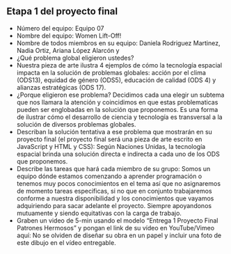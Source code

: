 ## Etapa 1 del proyecto final

- Número del equipo: Equipo 07
- Nombre del equipo: Women Lift-Off!
- Nombre de todos miembros en su equipo: Daniela Rodriguez Martinez, Nadia Ortiz, Ariana López Alarcón y 
- ¿Qué problema global eligieron ustedes? 
- Nuestra pieza de arte ilustra 4 ejemplos de cómo la tecnología espacial impacta en la solución de problemas globales: acción por el clima (ODS13), equidad de género (ODS5), educación de calidad (ODS 4) y alianzas estratégicas (ODS 17). 
- ¿Porque eligieron ese problema? Decidimos cada una elegir un subtema que nos llamara la atención y coincidimos en que estas problematicas pueden ser englobadas en la solución que proponemos. Es una forma de ilustrar cómo el desarrollo de ciencia y tecnología es transversal a la solución de diversos problemas globales. 
- Describan la solución tentativa a ese problema que mostrarán en su proyecto final (el proyecto final será una pieza de arte escrito en JavaScript y HTML y CSS): Según Naciones Unidas, la tecnología espacial brinda una solución directa e indirecta a cada uno de los ODS que proponemos. 
- Describe las tareas que hará cada miembro de su grupo: Somos un equipo dónde estamos comenzando a aprender programación o tenemos muy pocos conocimientos en el tema así que no asignaremos de momento tareas especificas, si no que en conjunto trabajaremos conforme a nuestra disponibilidad y los conocimientos que vayamos adquiriendo para sacar adelante el proyecto. Siempre apoyandonos mutuamente y siendo equitativas con la carga de trabajo. 
- Graben un video de 5-min usando el modelo “Entrega 1 Proyecto Final Patrones Hermosos” y pongan el link de su vídeo en YouTube/Vimeo aquí:
No se olviden de diseñar su obra en un papel y incluir una foto de este dibujo en el vídeo entregable.
